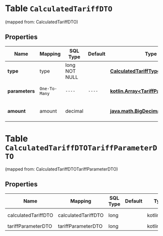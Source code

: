
# Table `CalculatedTariffDTO`
(mapped from: CalculatedTariffDTO)

## Properties
Name | Mapping | SQL Type | Default | Type | Description | Notes
---- | ------- | -------- | ------- | ---- | ----------- | -----
**type** | type | long NOT NULL |  | [**CalculatedTariffType**](CalculatedTariffType.md) |  |  [foreignkey]
**parameters** | `One-To-Many` | `----` | `----`  | [**kotlin.Array&lt;TariffParameterDTO&gt;**](TariffParameterDTO.md) | Параметры расчета тарифа. | 
**amount** | amount | decimal |  | [**java.math.BigDecimal**](java.math.BigDecimal.md) | Стоимость услуги в рублях. |  [optional]



# **Table `CalculatedTariffDTOTariffParameterDTO`**
(mapped from: CalculatedTariffDTOTariffParameterDTO)

## Properties
Name | Mapping | SQL Type | Default | Type | Description | Notes
---- | ------- | -------- | ------- | ---- | ----------- | -----
calculatedTariffDTO | calculatedTariffDTO | long | | kotlin.Long | Primary Key | *one*
tariffParameterDTO | tariffParameterDTO | long | | kotlin.Long | Foreign Key | *many*




